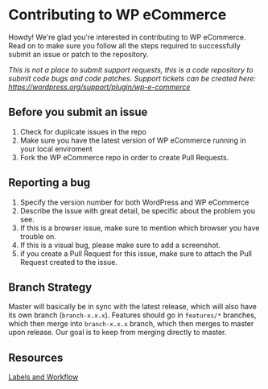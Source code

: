 # Contributing to WP eCommerce

Howdy! We're glad you're interested in contributing to WP eCommerce. Read on to make sure you follow all the steps required to successfully submit an issue or patch to the repository.

*This is not a place to submit support requests, this is a code repository to submit code bugs and code patches. Support tickets can be created here: https://wordpress.org/support/plugin/wp-e-commerce*

Before you submit an issue
---
1. Check for duplicate issues in the repo
2. Make sure you have the latest version of WP eCommerce running in your local enviroment
3. Fork the WP eCommerce repo in order to create Pull Requests.

Reporting a bug
---
1. Specify the version number for both WordPress and WP eCommerce
2. Describe the issue with great detail, be specific about the problem you see.
3. If this is a browser issue, make sure to mention which browser you have trouble on.
4. If this is a visual bug, please make sure to add a screenshot. 
5. if you create a Pull Request for this issue, make sure to attach the Pull Request created to the issue.

Branch Strategy
---
Master will basically be in sync with the latest release, which will also have its own branch (`branch-x.x.x`). Features should go in `features/*` branches, which then merge into `branch-x.x.x` branch, which then merges to master upon release. Our goal is to keep from merging directly to master.

Resources
---
[Labels and Workflow](https://github.com/wp-e-commerce/WP-e-Commerce/wiki/Issue-Labels-and-Workflow)

